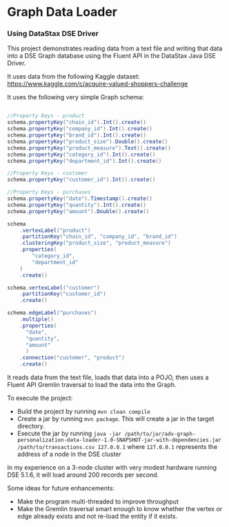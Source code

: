 # Graph Data Loader

### Using DataStax DSE Driver

This project demonstrates reading data from a text file and writing that data into a DSE Graph database using the Fluent API in the DataStax Java DSE Driver.

It uses data from the following Kaggle dataset:
https://www.kaggle.com/c/acquire-valued-shoppers-challenge

It uses the following very simple Graph schema:
```groovy

//Property Keys - product
schema.propertyKey("chain_id").Int().create()
schema.propertyKey("company_id").Int().create()
schema.propertyKey("brand_id").Int().create()
schema.propertyKey("product_size").Double().create()
schema.propertyKey("product_measure").Text().create()
schema.propertyKey("category_id").Int().create()
schema.propertyKey("department_id").Int().create()

//Property Keys - customer
schema.propertyKey("customer_id").Int().create()

//Property Keys - purchases
schema.propertyKey("date").Timestamp().create()
schema.propertyKey("quantity").Int().create()
schema.propertyKey("amount").Double().create()

schema
    .vertexLabel("product")
    .partitionKey("chain_id", "company_id", "brand_id")
    .clusteringKey("product_size", "product_measure")
    .properties(
        "category_id",
        "department_id"
    )
    .create()

schema.vertexLabel("customer")
    .partitionKey("customer_id")
    .create()

schema.edgeLabel("purchases")
    .multiple()
    .properties(
      "date",
      "quantity",
      "amount"
      )
    .connection("customer", "product")
    .create()
```

It reads data from the text file, loads that data into a POJO, then uses a Fluent API Gremlin traversal to load the data into the Graph.

To execute the project:

- Build the project by running `mvn clean compile`
- Create a jar by running `mvn package`.  This will create a jar in the target directory.
- Execute the jar by running `java -jar /path/to/jar/adv-graph-personalization-data-loader-1.0-SNAPSHOT-jar-with-dependencies.jar /path/to/transactions.csv 127.0.0.1` where `127.0.0.1` represents the address of a node in the DSE cluster

In my experience on a 3-node cluster with very modest hardware running DSE 5.1.6, it will load around 200 records per second.

Some ideas for future enhancements:

- Make the program multi-threaded to improve throughput
- Make the Gremlin traversal smart enough to know whether the vertex or edge already exists and not re-load the entity if it exists.